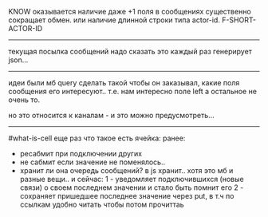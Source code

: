 KNOW
оказывается наличие даже +1 поля в сообщениях существенно сокращает обмен.
или наличие длинной строки типа actor-id.
F-SHORT-ACTOR-ID

****

текущая посылка сообщений надо сказать это каждый раз генерирует json...

******
идеи были мб query сделать такой чтобы он заказывал, какие поля сообщения его интересуют.. т.е. нам интересно поле left а остальное не очень то.

но это относится к каналам - и это можно предусмотреть...

*******
#what-is-cell
еще раз что такое есть ячейка:
ранее:
- ресабмит при подключении других  
- не сабмит если значение не поменялось..
- хранит ли она очередь сообщений? в js хранит..
хотя это мб и разные вещи..
и сейчас:
1 - уведомляет подключившихся (новые связи) о своем последнем значении
  и стало быть помнит его
2 - сохраняет пришедшее последнее значение через put, в т.ч по ссылкам
  удобно читать чтобы потом прочиттаь